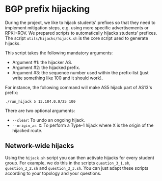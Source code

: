# BGP prefix hijacking

During the project, we like to hijack students' prefixes so that they need to implement mitigation steps, e.g. using more specific advertisements or RPKI+ROV.
We prepared scripts to automatically hijacks students' prefixes.
The script `utils/hijacks/hijack.sh` is the core script used to generate hijacks.

This script takes the following mandatory arguments:

* Argument #1: the hijacker AS.
* Argument #2: the hijacked prefix.
* Argument #3: the sequence number used within the prefix-list (just write something like 100 and it should work).

For instance, the following command will make AS5 hijack part of AS13's prefix:

```
./run_hijack 5 13.104.0.0/25 100
```

There are two optional arguments:

* `--clear`: To undo an ongoing hijack.
* `--origin_as X`: To perform a Type-1 hijack where X is the origin of the hijacked route.

## Network-wide hijacks

Using the `hijack.sh` script you can then activate hijacks for every student group.
For example, we do this in the scripts `question_3_1.sh`, `question_3_2.sh` and `question_3_3.sh`.
You can just adapt these scripts according to your topology and your questions.
